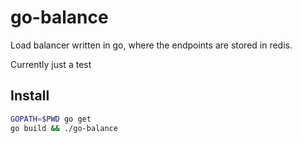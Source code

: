 go-balance
==========

Load balancer written in go, where the endpoints are stored in redis.

Currently just a test


Install
-------
```bash
GOPATH=$PWD go get
go build && ./go-balance
```
